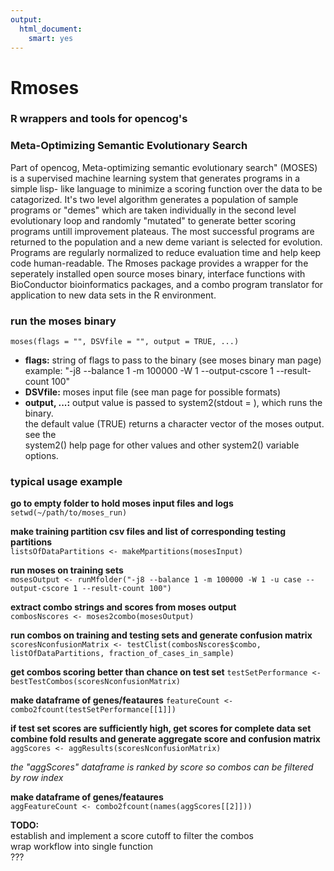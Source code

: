 ```yaml
---
output:
  html_document:
    smart: yes
---
```

Rmoses
======

### R wrappers and tools for opencog's
### Meta-Optimizing Semantic Evolutionary Search

Part of opencog, Meta-optimizing semantic evolutionary search" (MOSES) is a
supervised machine learning system that generates programs in a simple lisp-
like language to minimize a scoring function over the data to be catagorized.
It's two level algorithm generates a population of sample programs or "demes"
which are taken individually in the second level evolutionary loop and randomly
"mutated" to generate better scoring programs untill improvement plateaus. The
most successful programs are returned to the population and a new deme variant
is selected for evolution.
Programs are regularly normalized to reduce evaluation time and help keep code
human-readable. The Rmoses package provides a wrapper for the seperately
installed open source moses binary, interface functions with BioConductor
bioinformatics packages, and a combo program translator for application to new
data sets in the R environment.

### run the moses binary
`moses(flags = "", DSVfile = "", output = TRUE, ...)`  

* **flags:**  string of flags to pass to the binary (see moses binary man page)  
example: "-j8 --balance 1 -m 100000 -W 1 --output-cscore 1 --result-count 100"  
* **DSVfile:**  moses input file (see man page for possible formats)  
* **output, ...:**  output value is passed to system2(stdout = ), which runs the binary.  
the default value (TRUE) returns a character vector of the moses output.  see the  
system2() help page for other values and other system2() variable options.

### typical usage example
**go to empty folder to hold moses input files and logs**  
`setwd(~/path/to/moses_run)`  

**make training partition csv files and list of corresponding testing partitions**  
`listsOfDataPartitions <- makeMpartitions(mosesInput)`  

**run moses on training sets**  
`mosesOutput <- runMfolder("-j8 --balance 1 -m 100000 -W 1 -u case --output-cscore 1 --result-count 100")`  

**extract combo strings and scores from moses output**  
`combosNscores <- moses2combo(mosesOutput)`  

**run combos on training and testing sets and generate confusion matrix**  
`scoresNconfusionMatrix <- testClist(combosNscores$combo, listOfDataPartitions, fraction_of_cases_in_sample)`  

**get combos scoring better than chance on test set**
`testSetPerformance <- bestTestCombos(scoresNconfusionMatrix)`

**make dataframe of genes/feataures**
`featureCount <- combo2fcount(testSetPerformance[[1]])`

**if test set scores are sufficiently high, get scores for complete data set**
**combine fold results  and generate aggregate score and confusion matrix**  
`aggScores <- aggResults(scoresNconfusionMatrix)`  

*the "aggScores" dataframe is ranked by score so combos can be filtered by row index*  

**make dataframe of genes/feataures**  
`aggFeatureCount <- combo2fcount(names(aggScores[[2]]))`  

**TODO:**  
establish and implement a score cutoff to filter the combos  
wrap workflow into single function  
???  

